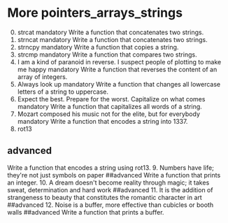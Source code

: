 # More pointers_arrays_strings
0. strcat
mandatory
Write a function that concatenates two strings.
1. strncat
mandatory
Write a function that concatenates two strings.
2. strncpy
mandatory
Write a function that copies a string.
3. strcmp
mandatory
Write a function that compares two strings.
4. I am a kind of paranoid in reverse. I suspect people of plotting to make me happy
mandatory
Write a function that reverses the content of an array of integers.
5. Always look up
mandatory
Write a function that changes all lowercase letters of a string to uppercase.
6. Expect the best. Prepare for the worst. Capitalize on what comes
mandatory
Write a function that capitalizes all words of a string.
7. Mozart composed his music not for the elite, but for everybody
mandatory
Write a function that encodes a string into 1337.
8. rot13
## advanced
Write a function that encodes a string using rot13.
9. Numbers have life; they're not just symbols on paper
##advanced
Write a function that prints an integer.
10. A dream doesn't become reality through magic; it takes sweat, determination and hard work
##advanced
11. It is the addition of strangeness to beauty that constitutes the romantic character in art
##advanced
12. Noise is a buffer, more effective than cubicles or booth walls
##advanced
Write a function that prints a buffer.
